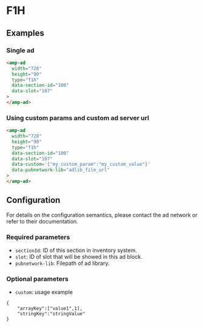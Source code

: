 <!---
Copyright 2015 The AMP HTML Authors. All Rights Reserved.

Licensed under the Apache License, Version 2.0 (the "License");
you may not use this file except in compliance with the License.
You may obtain a copy of the License at

      http://www.apache.org/licenses/LICENSE-2.0

Unless required by applicable law or agreed to in writing, software
distributed under the License is distributed on an "AS-IS" BASIS,
WITHOUT WARRANTIES OR CONDITIONS OF ANY KIND, either express or implied.
See the License for the specific language governing permissions and
limitations under the License.
-->

# F1H

## Examples

### Single ad

```html
<amp-ad
  width="728"
  height="90"
  type="f1h"
  data-section-id="100"
  data-slot="107"
>
</amp-ad>
```

### Using custom params and custom ad server url

```html
<amp-ad
  width="728"
  height="90"
  type="f1h"
  data-section-id="100"
  data-slot="107"
  data-custom='{"my_custom_param":"my_custom_value"}'
  data-pubnetwork-lib="adlib_file_url"
>
</amp-ad>
```

## Configuration

For details on the configuration semantics, please contact the ad network or refer to their documentation.

### Required parameters

-   `sectionId`: ID of this section in inventory system.
-   `slot`: ID of slot that will be showed in this ad block.
-   `pubnetwork-lib`: Filepath of ad library.

### Optional parameters

-   `custom`: usage example

```text
{
    "arrayKey":["value1",1],
    "stringKey":"stringValue"
}
```
